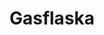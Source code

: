 ---
title: 'Gasflaska'
symbol_image: 'symbols/kr/82.svg'
weight: 82
card: true
card_color: 'bg-symbol-black'
---